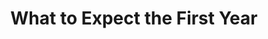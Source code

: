 ---
title: "What to Expect the First Year"
description: "Oh what a god send book for amateur dad. Jadi orang tua pemula artinya akan banyak hal yang kita tidak pahami tentang Dedek bayi, Buku ini sangat membantu saya, terutama untuk menjadi pihak yang lebih kalem bagi istri. Penuh dengan hal penting yang perlu dipahami tentang perkembangan bayi, apa yang akan mungkin terjadi, dan apa yang harus kita perhatikan dan persiapkan."
cover: "images/reading/what-to-expect-first-year.jpeg"
publishDate: 2017-12-11
authors: "Heidi Murkoff"
categories: ["science & system thinking"]
---